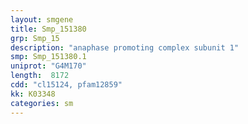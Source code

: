 ```yaml
---
layout: smgene
title: Smp_151380
grp: Smp_15
description: "anaphase promoting complex subunit 1"
smp: Smp_151380.1
uniprot: "G4M170"
length:  8172
cdd: "cl15124, pfam12859"
kk: K03348
categories: sm
---
```

